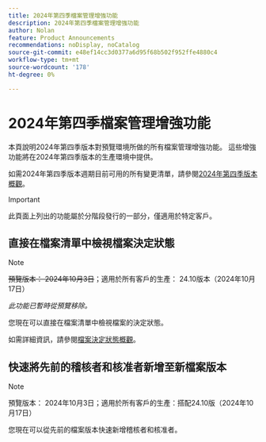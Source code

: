 ```yaml
---
title: 2024年第四季檔案管理增強功能
description: 2024年第四季檔案管理增強功能
author: Nolan
feature: Product Announcements
recommendations: noDisplay, noCatalog
source-git-commit: e48ef14cc3d0377a6d95f68b502f952ffe4880c4
workflow-type: tm+mt
source-wordcount: '178'
ht-degree: 0%

---
```


# 2024年第四季檔案管理增強功能

本頁說明2024年第四季版本對預覽環境所做的所有檔案管理增強功能。 這些增強功能將在2024年第四季版本的生產環境中提供。

如需2024年第四季版本週期目前可用的所有變更清單，請參閱[2024年第四季版本概觀](/help/quicksilver/product-announcements/product-releases/24-q4-release-activity/24-q4-release-overview.md)。

>[!IMPORTANT]
>
>此頁面上列出的功能屬於分階段發行的一部分，僅適用於特定客戶。

## 直接在檔案清單中檢視檔案決定狀態

>[!NOTE]
>
>~~預覽版本： 2024年10月3日~~；適用於所有客戶的生產： 24.10版本（2024年10月17日）
>
>_此功能已暫時從預覽移除。_

您現在可以直接在檔案清單中檢視檔案的決定狀態。

如需詳細資訊，請參閱[檔案決定狀態概觀](/help/quicksilver/review-and-approve-work/document-reviews-and-approvals/manage-document-approvals/document-approval-status.md)。

## 快速將先前的稽核者和核准者新增至新檔案版本

>[!NOTE]
>
>預覽版本： 2024年10月3日；適用於所有客戶的生產：搭配24.10版（2024年10月17日）

您現在可以從先前的檔案版本快速新增稽核者和核准者。

<!-- For more information, see [Upload a new document version and request an approval](/help/quicksilver/review-and-approve-work/document-reviews-and-approvals/manage-document-approvals/upload-new-doc-version.md). -->
